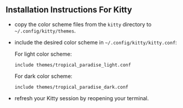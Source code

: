 ## Installation Instructions For Kitty
+ copy the color scheme files from the `kitty` directory to
  `~/.config/kitty/themes`.
+ include the desired color scheme in `~/.config/kitty/kitty.conf`:

  For light color scheme:
  ```
  include themes/tropical_paradise_light.conf
  ```

  For dark color scheme:
  ```
  include themes/tropical_paradise_dark.conf
  ```
+ refresh your Kitty session by reopening your terminal.
